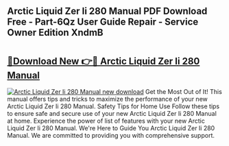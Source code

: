## Arctic Liquid Zer Ii 280 Manual PDF Download Free - Part-6Qz User Guide Repair - Service Owner Edition XndmB

# <h2><a href="http://bc43542.oget.top/?id=Arctic+Liquid+Zer+Ii+280+Manual">🔗Download New 👉🔴 Arctic Liquid Zer Ii 280 Manual</a></h2>

[![Arctic Liquid Zer Ii 280 Manual new download](https://i.imgur.com/5g1atiW.png)](http://bc43542.oget.top/?id=Arctic+Liquid+Zer+Ii+280+Manual)
Get the Most Out of It! This manual offers tips and tricks to maximize the performance of your new Arctic Liquid Zer Ii 280 Manual. Safety Tips for Home Use Follow these tips to ensure safe and secure use of your new Arctic Liquid Zer Ii 280 Manual at home. Experience the power of list of features with your new Arctic Liquid Zer Ii 280 Manual. We're Here to Guide You Arctic Liquid Zer Ii 280 Manual. We are committed to providing you with comprehensive support.
